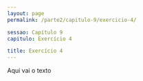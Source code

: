```yaml
---
layout: page
permalink: /parte2/capitulo-9/exercicio-4/

sessao: Capítulo 9
capitulo: Exercício 4

title: Exercício 4
---
```


Aqui vai o texto